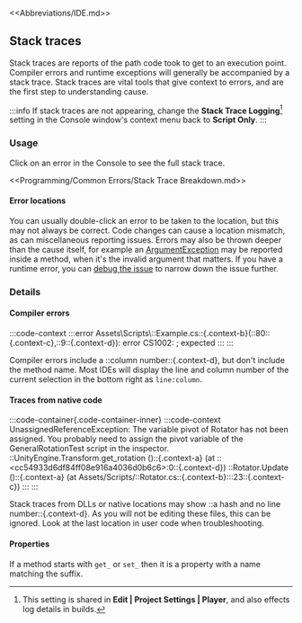 <<Abbreviations/IDE.md>>
## Stack traces

Stack traces are reports of the path code took to get to an execution point.
Compiler errors and runtime exceptions will generally be accompanied by a stack trace.
Stack traces are vital tools that give context to errors, and are the first step to understanding cause.

:::info
If stack traces are not appearing, change the **Stack Trace Logging**[^1] setting in the Console window's context menu back to **Script Only**.
:::
[^1]: This setting is shared in **Edit | Project Settings | Player**, and also effects log details in builds.

### Usage
Click on an error in the Console to see the full stack trace.

<<Programming/Common Errors/Stack Trace Breakdown.md>>

#### Error locations
You can usually double-click an error to be taken to the location, but this may not always be correct. Code changes can cause a location mismatch, as can miscellaneous reporting issues. Errors may also be thrown deeper than the cause itself, for example an [ArgumentException](Runtime%20Exceptions/ArgumentException.md) may be reported inside a method, when it's the invalid argument that matters.
If you have a runtime error, you can [debug the issue](Debugging.md) to narrow down the issue further.

### Details
#### Compiler errors
:::code-context
:::error
Assets\Scripts\\::Example.cs::{.context-b}(::80::{.context-c},::9::{.context-d}): error CS1002: ; expected
:::
:::

Compiler errors include a ::column number::{.context-d}, but don't include the method name.
Most IDEs will display the line and column number of the current selection in the bottom right as `line:column`.

#### Traces from native code
:::code-container{.code-container-inner}
:::code-context
UnassignedReferenceException: The variable pivot of Rotator has not been assigned.
You probably need to assign the pivot variable of the GeneralRotationTest script in the inspector.
::UnityEngine.Transform.get_rotation ()::{.context-a} (at ::&lt;cc54933d6df84ff08e916a4036d0b6c6&gt;:0::{.context-d})
::Rotator.Update ()::{.context-a} (at Assets/Scripts/::Rotator.cs::{.context-b}:::23::{.context-c})
:::
:::

Stack traces from DLLs or native locations may show ::a hash and no line number::{.context-d}. As you will not be editing these files, this can be ignored. Look at the last location in user code when troubleshooting.

#### Properties
If a method starts with `get_` or `set_` then it is a property with a name matching the suffix.
